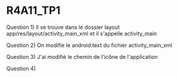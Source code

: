 # R4A11_TP1


Question 1) Il se trouve dans le dossier layout app/res/layout/activity_main_xml et il s'appelle activity_main


Question 2) On modifie  le android:text du fichier activity_main_xml


Question 3) J'ai modifié le chemin de l'icône de l'application


Question 4) 
